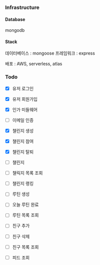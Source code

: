 ### Infrastructure

#### Database

mongodb

#### Stack

데이터베이스 : mongoose
프레임워크 : express

배포 : AWS, serverless, atlas

### Todo

- [X] 유저 로그인
- [X] 유저 회원가입
- [X] 인가 미들웨어
- [ ] 이메일 인증

- [X] 챌린지 생성
- [X] 챌린지 참여
- [X] 챌린지 탈퇴
- [ ] 챌린지 
- [ ] 챌릭지 목록 조회
- [ ] 챌린지 랭킹

- [ ] 루틴 생성
- [ ] 오늘 루틴 완료
- [ ] 루틴 목록 조회

- [ ] 친구 추가
- [ ] 친구 삭제
- [ ] 친구 목록 조회

- [ ] 피드 조회
